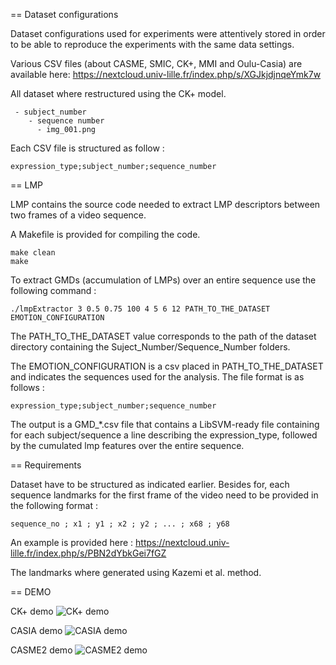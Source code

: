 == Dataset configurations

Dataset configurations used for experiments were attentively stored in order to be able to reproduce the experiments with the same data settings.

Various CSV files (about CASME, SMIC, CK+, MMI and Oulu-Casia) are available here: https://nextcloud.univ-lille.fr/index.php/s/XGJkjdjnqeYmk7w

All dataset where restructured using the CK+ model.
```
 - subject_number
    - sequence number
      - img_001.png
```

Each CSV file is structured as follow :
```
expression_type;subject_number;sequence_number
```

== LMP

LMP contains the source code needed to extract LMP descriptors between two frames of a video sequence.

A Makefile is provided for compiling the code.
```
make clean
make
```

To extract GMDs (accumulation of LMPs) over an entire sequence use the following command :
```
./lmpExtractor 3 0.5 0.75 100 4 5 6 12 PATH_TO_THE_DATASET EMOTION_CONFIGURATION
```

The PATH_TO_THE_DATASET value corresponds to the path of the dataset directory containing the Suject_Number/Sequence_Number folders.

The EMOTION_CONFIGURATION is a csv placed in PATH_TO_THE_DATASET and indicates the sequences used for the analysis. The file format is as follows :
```
expression_type;subject_number;sequence_number
```

The output is a GMD_*.csv file that contains a LibSVM-ready file containing for each subject/sequence a line describing the expression_type, followed by the cumulated lmp features over the entire sequence.

== Requirements

Dataset have to be structured as indicated earlier. Besides for, each sequence landmarks for the first frame of the video need to be provided in the following format :

```
sequence_no ; x1 ; y1 ; x2 ; y2 ; ... ; x68 ; y68
```

An example is provided here : https://nextcloud.univ-lille.fr/index.php/s/PBN2dYbkGei7fGZ

The landmarks where generated using Kazemi et al. method.

== DEMO

CK+ demo
![CK+ demo](https://nextcloud.univ-lille.fr/index.php/s/tZFKLB3r8izgaPY/preview)

CASIA demo
![CASIA demo](https://nextcloud.univ-lille.fr/index.php/s/dEdrNjZKgKoKjbA/preview)

CASME2 demo
![CASME2 demo](https://nextcloud.univ-lille.fr/index.php/s/5sDc3GZ4a5awLkC/preview)

